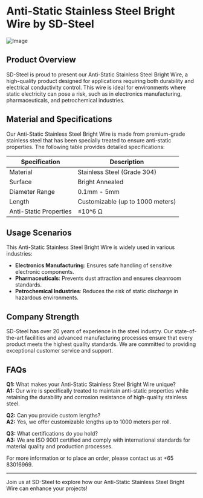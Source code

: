 # Anti-Static Stainless Steel Bright Wire by SD-Steel

![Image](https://github.com/user-attachments/assets/2567258e-e124-4816-932d-1809bd27ef0b)

## Product Overview

SD-Steel is proud to present our Anti-Static Stainless Steel Bright Wire, a high-quality product designed for applications requiring both durability and electrical conductivity control. This wire is ideal for environments where static electricity can pose a risk, such as in electronics manufacturing, pharmaceuticals, and petrochemical industries.

## Material and Specifications

Our Anti-Static Stainless Steel Bright Wire is made from premium-grade stainless steel that has been specially treated to ensure anti-static properties. The following table provides detailed specifications:

| Specification | Description |
|---------------|-------------|
| Material      | Stainless Steel (Grade 304) |
| Surface       | Bright Annealed |
| Diameter Range | 0.1mm - 5mm |
| Length        | Customizable (up to 1000 meters) |
| Anti-Static Properties | ≤10^6 Ω |

## Usage Scenarios

This Anti-Static Stainless Steel Bright Wire is widely used in various industries:
- **Electronics Manufacturing**: Ensures safe handling of sensitive electronic components.
- **Pharmaceuticals**: Prevents dust attraction and ensures cleanroom standards.
- **Petrochemical Industries**: Reduces the risk of static discharge in hazardous environments.

## Company Strength

SD-Steel has over 20 years of experience in the steel industry. Our state-of-the-art facilities and advanced manufacturing processes ensure that every product meets the highest quality standards. We are committed to providing exceptional customer service and support.

## FAQs

**Q1:** What makes your Anti-Static Stainless Steel Bright Wire unique?  
**A1:** Our wire is specifically treated to maintain anti-static properties while retaining the durability and corrosion resistance of high-quality stainless steel.

**Q2:** Can you provide custom lengths?  
**A2:** Yes, we offer customizable lengths up to 1000 meters per roll.

**Q3:** What certifications do you hold?  
**A3:** We are ISO 9001 certified and comply with international standards for material quality and production processes.

For more information or to place an order, please contact us at +65 83016969.

---

Join us at SD-Steel to explore how our Anti-Static Stainless Steel Bright Wire can enhance your projects!